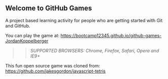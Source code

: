 ## Welcome to GitHub Games

A project based learning activity for people who are getting started with Git and GitHub.

You can play the game at: https://bootcamp12345.github.io/github-games-JordanKoppelberger

>> _*SUPPORTED BROWSERS*: Chrome, Firefox, Safari, Opera and IE9+_

This fun open source game was cloned from: https://github.com/jakesgordon/javascript-tetris

